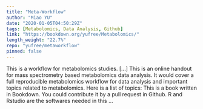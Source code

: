 ```yaml
---
title: "Meta-Workflow"
author: "Miao YU"
date: "2020-01-05T04:50:29Z"
tags: [Metabolomics, Data Analysis, Github]
link: "https://bookdown.org/yufree/Metabolomics/"
length_weight: "22.7%"
repo: "yufree/metaworkflow"
pinned: false
---
```


This is a workflow for metabolomics studies. [...] This is an online handout for mass spectrometry based metabolomics data analysis. It would cover a full reproducible metabolomics workflow for data analysis and important topics related to metabolomics. Here is a list of topics: This is a book written in Bookdown. You could contribute it by a pull request in Github. R and Rstudio are the softwares needed in this ...
